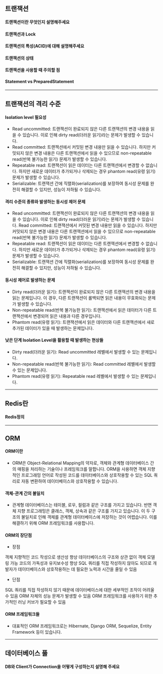 ## 트랜잭션

#### 트랜잭션이란 무엇인지 설명해주세요

#### 트랜잭션과 Lock

#### 트랜잭션의 특성(ACID)에 대해 설명해주세요

#### 트랜잭션의 상태

#### 트랜잭션을 사용할 때 주의할 점

#### Statement vs PreparedStatement

---

## 트랜잭션의 격리 수준

#### Isolation level 필요성

- Read uncommitted: 트랜잭션이 완료되지 않은 다른 트랜잭션의 변경 내용을 읽을 수 있습니다. 이로 인해 dirty read(더러운 읽기)라는 문제가 발생할 수 있습니다.
- Read committed: 트랜잭션에서 커밋된 변경 내용만 읽을 수 있습니다. 하지만 커밋되지 않은 변경 내용은 다른 트랜잭션에서 읽을 수 있으므로 non-repeatable read(반복 불가능한 읽기) 문제가 발생할 수 있습니다.
- Repeatable read: 트랜잭션이 읽은 데이터는 다른 트랜잭션에서 변경할 수 없습니다. 하지만 새로운 데이터가 추가되거나 삭제되는 경우 phantom read(유령 읽기) 문제가 발생할 수 있습니다.
- Serializable: 트랜잭션 간에 직렬화(serialization)를 보장하여 동시성 문제를 완전히 해결할 수 있지만, 성능이 저하될 수 있습니다.

#### 격리 수준의 종류와 발생하는 동시성 제어 문제

- Read uncommitted: 트랜잭션이 완료되지 않은 다른 트랜잭션의 변경 내용을 읽을 수 있습니다. 이로 인해 dirty read(더러운 읽기)라는 문제가 발생할 수 있습니다.
  Read committed: 트랜잭션에서 커밋된 변경 내용만 읽을 수 있습니다. 하지만 커밋되지 않은 변경 내용은 다른 트랜잭션에서 읽을 수 있으므로 non-repeatable read(반복 불가능한 읽기) 문제가 발생할 수 있습니다.
- Repeatable read: 트랜잭션이 읽은 데이터는 다른 트랜잭션에서 변경할 수 없습니다. 하지만 새로운 데이터가 추가되거나 삭제되는 경우 phantom read(유령 읽기) 문제가 발생할 수 있습니다.
- Serializable: 트랜잭션 간에 직렬화(serialization)를 보장하여 동시성 문제를 완전히 해결할 수 있지만, 성능이 저하될 수 있습니다.

#### 동시성 제어로 발생하는 문제

- Dirty read(더러운 읽기): 트랜잭션이 완료되지 않은 다른 트랜잭션의 변경 내용을 읽는 문제입니다. 이 경우, 다른 트랜잭션이 롤백되면 읽은 내용이 무효화되는 문제가 발생할 수 있습니다.
- Non-repeatable read(반복 불가능한 읽기): 트랜잭션에서 읽은 데이터가 다른 트랜잭션에서 변경되어 읽은 내용과 다른 경우입니다.
- Phantom read(유령 읽기): 트랜잭션에서 읽은 데이터와 다른 트랜잭션에서 새로 추가된 데이터가 있을 때 발생하는 문제입니다.

#### 낮은 단계 Isolation Level을 활용할 때 발생하는 현상들

- Dirty read(더러운 읽기): Read uncommitted 레벨에서 발생할 수 있는 문제입니다.
- Non-repeatable read(반복 불가능한 읽기): Read committed 레벨에서 발생할 수 있는 문제입니다.
- Phantom read(유령 읽기): Repeatable read 레벨에서 발생할 수 있는 문제입니다.

---

## Redis란

#### Redis정의

---

## ORM

#### ORM이란

- ORM은 Object-Relational Mapping의 약자로, 객체와 관계형 데이터베이스 간의 매핑을 처리하는 기술이나 프레임워크를 말합니다. ORM을 사용하면 객체 지향적인 프로그래밍 언어로 작성된 코드를 데이터베이스와 상호작용할 수 있는 SQL 쿼리로 자동 변환하여 데이터베이스와 상호작용할 수 있습니다.

#### 객체-관계 간의 불일치

- 관계형 데이터베이스는 테이블, 로우, 컬럼과 같은 구조를 가지고 있습니다. 반면 객체 지향 프로그래밍은 클래스, 객체, 상속과 같은 구조를 가지고 있습니다. 이 두 구조의 불일치로 인해 객체를 관계형 데이터베이스에 저장하는 것이 어렵습니다. 이를 해결하기 위해 ORM 프레임워크를 사용합니다.

#### ORM의 장단점

- 장점

객체 지향적인 코드 작성으로 생산성 향상
데이터베이스의 구조와 상관 없이 객체 모델링 가능
코드의 가독성과 유지보수성 향상
SQL 쿼리를 직접 작성하지 않아도 되므로 개발자가 데이터베이스와 상호작용하는 데 필요한 노력과 시간을 줄일 수 있음

- 단점

SQL 쿼리를 직접 작성하지 않기 때문에 데이터베이스에 대한 세부적인 조작이 어려울 수 있음
ORM 자체의 성능 문제가 발생할 수 있음
ORM 프레임워크를 사용하기 위한 추가적인 러닝 커브가 필요할 수 있음

#### ORM 프레임워크들

- 대표적인 ORM 프레임워크로는 Hibernate, Django ORM, Sequelize, Entity Framework 등이 있습니다.

---

## 데이터베이스 풀

#### DB와 Client가 Connection을 어떻게 구성하는지 설명해 주세요
